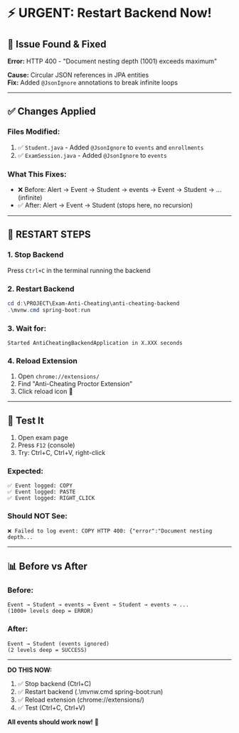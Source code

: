 # ⚡ URGENT: Restart Backend Now!

## 🐛 Issue Found & Fixed

**Error:** HTTP 400 - "Document nesting depth (1001) exceeds maximum"

**Cause:** Circular JSON references in JPA entities  
**Fix:** Added `@JsonIgnore` annotations to break infinite loops

---

## ✅ Changes Applied

### Files Modified:
1. ✅ `Student.java` - Added `@JsonIgnore` to `events` and `enrollments`
2. ✅ `ExamSession.java` - Added `@JsonIgnore` to `events`

### What This Fixes:
- ❌ Before: Alert → Event → Student → events → Event → Student → ... (infinite)
- ✅ After: Alert → Event → Student (stops here, no recursion)

---

## 🔄 RESTART STEPS

### 1. Stop Backend
Press `Ctrl+C` in the terminal running the backend

### 2. Restart Backend
```powershell
cd d:\PROJECT\Exam-Anti-Cheating\anti-cheating-backend
.\mvnw.cmd spring-boot:run
```

### 3. Wait for:
```
Started AntiCheatingBackendApplication in X.XXX seconds
```

### 4. Reload Extension
1. Open `chrome://extensions/`
2. Find "Anti-Cheating Proctor Extension"
3. Click reload icon 🔄

---

## 🧪 Test It

1. Open exam page
2. Press `F12` (console)
3. Try: Ctrl+C, Ctrl+V, right-click

### Expected:
```
✅ Event logged: COPY
✅ Event logged: PASTE
✅ Event logged: RIGHT_CLICK
```

### Should NOT See:
```
❌ Failed to log event: COPY HTTP 400: {"error":"Document nesting depth...
```

---

## 📊 Before vs After

### Before:
```
Event → Student → events → Event → Student → events → ...
(1000+ levels deep = ERROR)
```

### After:
```
Event → Student (events ignored)
(2 levels deep = SUCCESS)
```

---

**DO THIS NOW:**
1. ✅ Stop backend (Ctrl+C)
2. ✅ Restart backend (.\mvnw.cmd spring-boot:run)
3. ✅ Reload extension (chrome://extensions/)
4. ✅ Test (Ctrl+C, Ctrl+V)

**All events should work now!** 🚀
